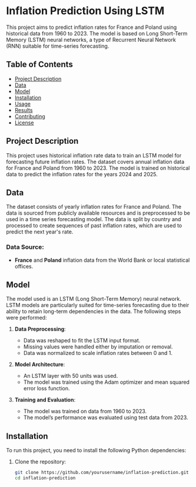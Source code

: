 # Inflation Prediction Using LSTM

This project aims to predict inflation rates for France and Poland using historical data from 1960 to 2023. The model is based on Long Short-Term Memory (LSTM) neural networks, a type of Recurrent Neural Network (RNN) suitable for time-series forecasting.

## Table of Contents
- [Project Description](#project-description)
- [Data](#data)
- [Model](#model)
- [Installation](#installation)
- [Usage](#usage)
- [Results](#results)
- [Contributing](#contributing)
- [License](#license)

## Project Description

This project uses historical inflation rate data to train an LSTM model for forecasting future inflation rates. The dataset covers annual inflation data for France and Poland from 1960 to 2023. The model is trained on historical data to predict the inflation rates for the years 2024 and 2025.

## Data

The dataset consists of yearly inflation rates for France and Poland. The data is sourced from publicly available resources and is preprocessed to be used in a time series forecasting model. The data is split by country and processed to create sequences of past inflation rates, which are used to predict the next year's rate.

### Data Source:
- **France** and **Poland** inflation data from the World Bank or local statistical offices.

## Model

The model used is an LSTM (Long Short-Term Memory) neural network. LSTM models are particularly suited for time-series forecasting due to their ability to retain long-term dependencies in the data. The following steps were performed:

1. **Data Preprocessing**:
    - Data was reshaped to fit the LSTM input format.
    - Missing values were handled either by imputation or removal.
    - Data was normalized to scale inflation rates between 0 and 1.

2. **Model Architecture**:
    - An LSTM layer with 50 units was used.
    - The model was trained using the Adam optimizer and mean squared error loss function.

3. **Training and Evaluation**:
    - The model was trained on data from 1960 to 2023.
    - The model’s performance was evaluated using test data from 2023.

## Installation

To run this project, you need to install the following Python dependencies:

1. Clone the repository:
   ```bash
   git clone https://github.com/yourusername/inflation-prediction.git
   cd inflation-prediction

